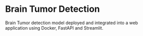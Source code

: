 # Brain Tumor Detection

Brain Tumor detection model deployed and integrated into a web application using Docker, FastAPI and Streamlit.
